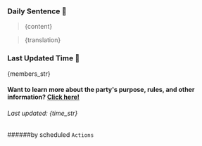 ### Daily Sentence 🌹

> {content}

> {translation}

### Last Updated Time 👀

{members_str}

#### Want to learn more about the party's purpose, rules, and other information? [Click here!](https://github.com/Delta-Water/Habitica-Party/blob/main/Markdown_document/party_description.md)

###### Last updated: {time_str}

######by scheduled `Actions`